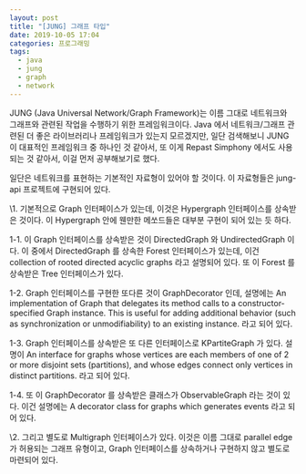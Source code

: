 ```yaml
---
layout: post
title: "[JUNG] 그래프 타입"
date: 2019-10-05 17:04
categories: 프로그래밍
tags: 
  - java
  - jung
  - graph
  - network
---
```


JUNG (Java Universal Network/Graph Framework)는 이름 그대로 네트워크와 그래프와 관련된 작업을 수행하기 위한 프레임워크이다. Java 에서 네트워크/그래프 관련된 더 좋은 라이브러리나 프레임워크가 있는지 모르겠지만, 일단 검색해보니 JUNG 이 대표적인 프레임워크 중 하나인 것 같아서, 또 이게 Repast Simphony 에서도 사용되는 것 같아서, 이걸 먼저 공부해보기로 했다.

일단은 네트워크를 표현하는 기본적인 자료형이 있어야 할 것이다. 이 자료형들은 jung-api 프로젝트에 구현되어 있다.

\1. 기본적으로 Graph 인터페이스가 있는데, 이것은 Hypergraph 인터페이스를 상속받은 것이다. 이 Hypergraph 안에 웬만한 메쏘드들은 대부분 구현이 되어 있는 듯 하다.

1-1. 이 Graph 인터페이스를 상속받은 것이 DirectedGraph 와 UndirectedGraph 이다. 이 중에서 DirectedGraph 를 상속한 Forest 인터페이스가 있는데, 이건 collection of rooted directed acyclic graphs 라고 설명되어 있다. 또 이 Forest 를 상속받은 Tree 인터페이스가 있다. 

1-2. Graph 인터페이스를 구현한 또다른 것이 GraphDecorator 인데, 설명에는 An implementation of Graph that delegates its method calls to a constructor-specified Graph instance.  This is useful for adding additional behavior (such as synchronization or unmodifiability) to an existing instance. 라고 되어 있다. 

1-3. Graph 인터페이스를 상속받은 또 다른 인터페이스로 KPartiteGraph 가 있다. 설명이 An interface for graphs whose vertices are each members of one of 2 or more disjoint sets (partitions), and whose edges connect only vertices in distinct partitions. 라고 되어 있다. 

1-4. 또 이 GraphDecorator 를 상속받은 클래스가 ObservableGraph 라는 것이 있다. 이건 설명에는 A decorator class for graphs which generates events 라고 되어 있다. 

\2. 그리고 별도로 Multigraph 인터페이스가 있다. 이것은 이름 그대로 parallel edge 가 허용되는 그래프 유형이고, Graph 인터페이스를 상속하거나 구현하지 않고 별도로 마련되어 있다. 

